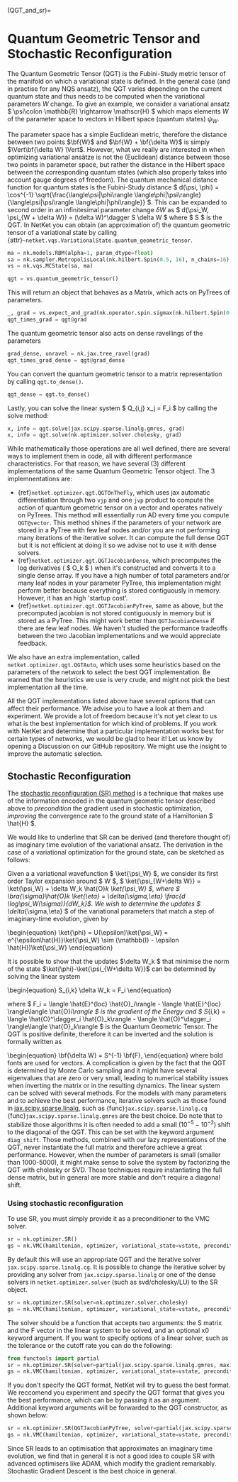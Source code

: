 (QGT_and_sr)=

# Quantum Geometric Tensor and Stochastic Reconfiguration

The Quantum Geometric Tensor (QGT) is the Fubini-Study metric tensor of the manifold on which a variational state is defined.
In the general case (and in practise for any NQS ansatz), the QGT varies depending on the current quantum state and thus needs to be computed when the variational parameters $W$ change.
To give an example, we consider a variational ansatz $ \psi\colon \mathbb{R} \rightarrow \mathscr{H} $ which maps elements $W$ of the parameter space to vectors in Hilbert space (quantum states) $\psi_W$.

The parameter space has a simple Euclidean metric, therefore the distance between two points $\bf{W}$ and $\bf{W} + \bf{\delta W}$ is simply  $\Vert\bf{\delta W} \Vert$.
However, what we really are interested in when optimizing variational ansätze is not the (Euclidean) distance between those two points in parameter space, but rather the distance in the Hilbert space between the corresponding quantum states (which also properly takes into account gauge degrees of freedom).
The quantum mechanical distance function for quantum states is the Fubini-Study distance $ d(\psi, \phi) = \cos^{-1} \sqrt{\frac{\langle\psi|\phi\rangle \langle\phi|\psi\rangle}{\langle\psi|\psi\rangle \langle\phi|\phi\rangle}} $.
This can be expanded to second order in an infinitesimal parameter change $\delta W$ as $ d(\psi_W, \psi_{W + \delta W}) = (\delta W)^\dagger S \delta W $ where $ S $ is the QGT.
In NetKet you can obtain (an approximation of) the quantum geometric tensor of a variational state by calling {attr}`~netket.vqs.VariationalState.quantum_geometric_tensor`.

```python
ma = nk.models.RBM(alpha=1, param_dtype=float)
sa = nk.sampler.MetropolisLocal(nk.hilbert.Spin(0.5, 16), n_chains=16)
vs = nk.vqs.MCState(sa, ma)

qgt = vs.quantum_geometric_tensor()
```

This will return an object that behaves as a Matrix, which acts on PyTrees of parameters.

```python
_, grad = vs.expect_and_grad(nk.operator.spin.sigmax(nk.hilbert.Spin(0.5, 16), 0))
qgt_times_grad = qgt@grad
```

The quantum geometric tensor also acts on dense ravellings of the parameters

```python
grad_dense, unravel = nk.jax.tree_ravel(grad)
qgt_times_grad_dense = qgt@grad_dense
```

You can convert the quantum geometric tensor to a matrix representation by calling `qgt.to_dense()`.

```python
qgt_dense = qgt.to_dense()
```

Lastly, you can solve the linear system $ Q_{i,j} x_j = F_i $ by calling the solve method:

```python
x, info = qgt.solve(jax.scipy.sparse.linalg.gmres, grad)
x, info = qgt.solve(nk.optimizer.solver.cholesky, grad)
```

While mathematically those operations are all well defined, there are several ways to implement them in code, all with different performance characteristics. For that reason, we have several (3) different implementations of the same Quantum Geometric Tensor object.
The 3 implemnentations are:

 - {ref}`netket.optimizer.qgt.QGTOnTheFly`, which uses jax automatic differentiation through two `vjp` and one `jvp` product to compute the action of quantum geometric tensor on a vector and operates natively on PyTrees. This method will essentially run AD every time you compute `QGT@vector`. This method shines if the parameters of your network are stored in a PyTree with few leaf nodes and/or you are not performing many iterations of the iterative solver. It can compute the full dense QGT but it is not efficient at doing it so we advise not to use it with dense solvers.
 - {ref}`netket.optimizer.qgt.QGTJacobianDense`, which precomputes the log derivatives ( $ O_k $ ) when it's constructed and converts it to a single dense array. If you have a high number of total parameters and/or many leaf nodes in your parameter PyTree, this implementation might perform better because everything is stored contiguously in memory. However, it has an high 'startup cost'. 
 - {ref}`netket.optimizer.qgt.QGTJacobianPyTree`, same as above, but the precomputed jacobian is not stored contiguously in memory but is stored as a PyTree. This might work better than `QGTJacobianDense` if there are few leaf nodes. We haven't studied the performance tradeoffs between the two Jacobian implementations and we would appreciate feedback.

We also have an extra implementation, called `netket.optimizer.qgt.QGTAuto`, which uses some heuristics based on the parameters of the network to select the best QGT implementation. Be warned that the heuristics we use is very crude, and might not pick the best implementation all the time.

All the QGT implementations listed above have several options that can affect their performance. 
We advise you to have a look at them and experiment.
We provide a lot of freedom because it's not yet clear to us what is the best implementation for which kind of problems.
If you work with NetKet and determine that a particular implementation works best for certain types of networks, we would be glad to hear it! Let us know by opening a Discussion on our GitHub repository. We might use the insight to improve the automatic selection.


## Stochastic Reconfiguration

The [stochastic reconfiguration (SR) method](https://www.attaccalite.com/PhDThesis/html/node15.html) is a technique that makes use of the information encoded in the quantum geometric tensor described above to _precondition_ the gradient used in stochastic optimization, _improving_ the convergence rate to the ground state of a Hamiltonian $ \hat{H} $.

We would like to underline that SR can be derived (and therefore thought of) as imaginary time evolution of the variational ansatz.
The derivation in the case of a variational optimization for the ground state, can be sketched as follows:

Given a a variational wavefunction $ \ket{\psi_W} $, we consider its first order Taylor expansion around $ W $, $ \ket{\psi_{W+\delta W}} = \ket{\psi_W} + \delta W_k \hat{O}_k \ket{\psi_W} $, where $ \bra{\sigma}\hat{O}_k \ket{\eta} = \delta_{\sigma,\eta} \frac{d \log\psi_W(\sigma)}{dW_k}$.
We wish to determine the updates $ \delta_{\sigma,\eta} $ of the variational parameters that match a step of imaginary-time evolution, given by 

\begin{equation}
\ket{\phi} = U(\epsilon)\ket{\psi_W} = e^{\epsilon\hat{H}}\ket{\psi_W} \sim (\mathbb{I} - \epsilon \hat{H})\ket{\psi_W}
\end{equation}

It is possible to show that the updates $\delta W_k $ that minimise the norm of the state $\ket{\phi}-\ket{\psi_{W+\delta W}}$ can be determined by solving the linear system 

\begin{equation}
S_{i,k} \delta W_k = F_i
\end{equation}

where $ F_i = \langle \hat{E}^{loc} \hat{O}_i\rangle - \langle \hat{E}^{loc} \rangle\langle \hat{O}_i\rangle $ is the gradient of the Energy and $ S_{i,k} = \langle \hat{O}^\dagger_i \hat{O}_k\rangle - \langle \hat{O}^\dagger_i \rangle\langle \hat{O}_k\rangle $ is the Quantum Geometric Tensor.
The QGT is positive definite, therefore it can be inverted and the solution is formally written as

\begin{equation}
\bf{\delta W} = S^{-1} \bf{F},
\end{equation}
where bold fonts are used for vectors.
A complication is given by the fact that the QGT is determined by Monte Carlo sampling and it might have several eigenvalues that are zero or very small, leading to numerical stability issues when inverting the matrix or in the resulting dynamics.
The linear system can be solved with several methods. For the models with many parameters and to achieve the best performance, iterative solvers such as those found in [jax.scipy.sparse.linalg](https://jax.readthedocs.io/en/latest/jax.scipy.html#module-jax.scipy.sparse.linalg), such as {func}`jax.scipy.sparse.linalg.cg` {func}`jax.scipy.sparse.linalg.gmres` are the best choice. 
Do note that to stabilize those algorithms it is often needed to add a small ($10^{-5} - 10^{-2}$) shift to the diagonal of the QGT. 
This can be set with the keyword argument `diag_shift`.
Those methods, combined with our lazy representations of the QGT, never instantiate the full matrix and therefore achieve a great performance.
However, when the number of parameters is small (smaller than 1000-5000), it might make sense to solve the system by factorizing the QGT with cholesky or SVD.
Those techniques require instantiating the full dense matrix, but in general are more stable and don't require a diagonal shift.

### Using stochastic reconfiguration

To use SR, you must simply provide it as a preconditioner to the VMC solver.

```python
sr = nk.optimizer.SR()
gs = nk.VMC(hamiltonian, optimizer, variational_state=vstate, preconditioner=sr)
```

By default this will use an appropriate QGT and the iterative solver `jax.scipy.sparse.linalg.cg`.
It is possible to change the iterative solver by providing any solver from `jax.scipy.sparse.linalg` or one of the dense solvers in `netket.optimizer.solver` (such as svd/cholesky/LU) to the SR object. 

```python
sr = nk.optimizer.SR(solver=nk.optimizer.solver.cholesky)
gs = nk.VMC(hamiltonian, optimizer, variational_state=vstate, preconditioner=sr)
```

The solver should be a function that accepts two arguments: the S matrix and the F vector in the linear system to be solved, and an optional x0 keyword argument.
If you want to specify options of a linear solver, such as the tolerance or the cutoff rate you can do the following:

```python
from functools import partial
sr = nk.optimizer.SR(solver=partial(jax.scipy.sparse.linalg.gmres, maxiter=1000, tol=1e-8))
gs = nk.VMC(hamiltonian, optimizer, variational_state=vstate, preconditioner=sr)

```
If you don't specify the QGT format, NetKet will try to guess the best format.
We reccomend you experiment and specify the QGT format that gives you the best performance, which can be by passing it as an argument. Additional keyword arguments will be forwarded to the QGT constructor, as shown below:

```python
sr = nk.optimizer.SR(QGTJacobianPyTree, solver=partial(jax.scipy.sparse.linalg.gmres, maxiter=1000, tol=1e-8)diag_shift=1e-3
gs = nk.VMC(hamiltonian, optimizer, variational_state=vstate, preconditioner=sr)
```

Since SR leads to an optimisation that approximates an imaginary time evolution, we find that in general it is not a good idea to couple SR with advanced optimisers like ADAM, which modify the gradient remarkably. Stochastic Gradient Descent is the best choice in general.
